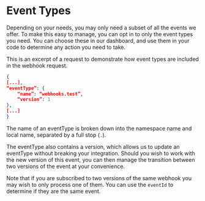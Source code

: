 # Event Types

Depending on your needs, you may only need a subset of all the events we offer. To make this easy to manage, you can opt in to only the event types you need. You can choose these in our dashboard, and use them in your code to determine any action you need to take.

This is an excerpt of a request to demonstrate how event types are included in the webhook request.

```json
{
[...],
“eventType”: {
    “name”: “webhooks.test”,
    “version”: 1
},
[...]
}
```

The name of an eventType is broken down into the namespace name and local name, separated by a full stop (`.`).

The eventType also contains a version, which allows us to update an eventType without breaking your integration. Should you wish to work with the new version of this event, you can then manage the transition between two versions of the event at your convenience.

Note that if you are subscribed to two versions of the same webhook you may wish to only process one of them. You can use the `eventId` to determine if they are the same event.
